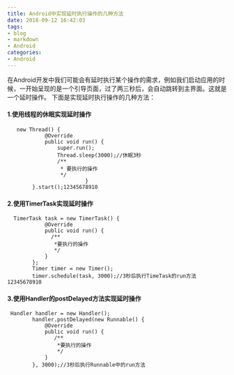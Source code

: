 ```yaml
---
title: Android中实现延时执行操作的几种方法
date: 2018-09-12 16:42:03
tags:
- blog
- markdown
- Android 
categories:
- Android 
---
```


在Android开发中我们可能会有延时执行某个操作的需求，例如我们启动应用的时候，一开始呈现的是一个引导页面，过了两三秒后，会自动跳转到主界面。这就是一个延时操作。 
下面是实现延时执行操作的几种方法：

#### **1.使用线程的休眠实现延时操作**

```
   new Thread() {
            @Override
            public void run() {
                super.run();
                Thread.sleep(3000);//休眠3秒
                /**
                 * 要执行的操作
                 */
                         }
        }.start();12345678910
```

#### **2.使用TimerTask实现延时操作**

```
  TimerTask task = new TimerTask() {
            @Override
            public void run() {
              /**
               *要执行的操作
               */
            }
        };
        Timer timer = new Timer();
        timer.schedule(task, 3000);//3秒后执行TimeTask的run方法12345678910
```

#### **3.使用Handler的postDelayed方法实现延时操作**

```
 Handler handler = new Handler();
        handler.postDelayed(new Runnable() {
            @Override
            public void run() {
               /**
                *要执行的操作
                */
            }
        }, 3000);//3秒后执行Runnable中的run方法
```